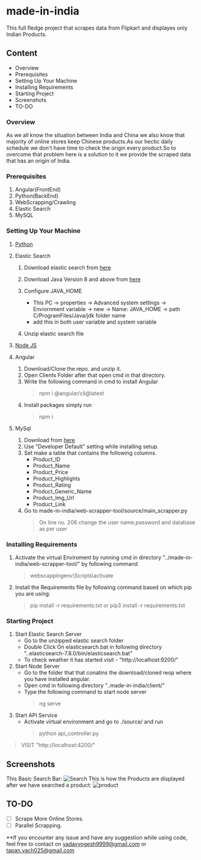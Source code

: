 # made-in-india
This full fledge project that scrapes data from Flipkart and displayes only Indian Products.

## Content
  - Overview
  - Prerequisites
  - Setting Up Your Machine
  - Installing Requirements
  - Starting Project
  - Screenshots
  - TO-DO
  
### Overview
As we all know the situation between India and China we also know that majority of online stores keep Chinese products.As our hectic daily schedule we don't have time to check the origin every product.So to overcome that problem here is a solution to it we provide the scraped data that has an origin of India.
### Prerequisites 
1. Angular(FrontEnd) 
2. Python(BackEnd)
3. WebScrapping/Crawling 
4. Elastic Search
5. MySQL

### Setting Up Your Machine
1. [Python](https://www.python.org/downloads/) 

2. Elastic Search 
   1. Download elastic search from [here](https://artifacts.elastic.co/downloads/elasticsearch/elasticsearch-7.8.0-windows-x86_64.zip) 
   2. Download Java Version 8 and above from [here](https://www.oracle.com/java/technologies/javase-jdk14-downloads.html)
   3. Configure JAVA_HOME
      - This PC -> properties -> Advanced system settings -> Enviornment variable -> 
                  new -> Name: JAVA_HOME -> path C/ProgramFiles/Java/jdk folder name
      - add this in both user variable and system variable

   4. Unzip elastic search file
3. [Node JS](https://nodejs.org/en/)
4. Angular 
   1. Download/Clone the repo. and unzip it.
   2. Open Clients Folder after that open cmd in that directory.
   3. Write the following command in cmd to install Angular 
      > npm i @angular/cli@latest
   4. Install packages simply run
      > npm i
5. MySql
   1. Download from [here](https://dev.mysql.com/downloads/installer/)
   2. Use "Developer Default" setting while installing setup.
   3. Set make a table that contains the following columns.
      - Product_ID
      - Product_Name
      - Product_Price
      - Product_Highlights
      - Product_Rating
      - Product_Generic_Name
      - Product_Img_Url
      - Product_Link   
   3. Go to made-in-india/web-scrapper-tool/source/main_scrapper.py
      > On line no. 206 change the user name,password and database as per user   

### Installing Requirements
1. Activate the virtual Enviroment by running cmd in directory "../made-in-india/web-scrapper-tool/" by following command
   > webscappingenv\Scripts\activate
2. Install the Requirements file by following command based on which pip you are using:
   > pip install -r requirements.txt or pip3 install -r requirements.txt

### Starting Project
1. Start Elastic Search Server
   - Go to the unzipped elastic search folder
   - Double Click On elasticsearch.bat in following directory "..elasticsearch-7.8.0/bin/elasticsearch.bat"
   - To check weather it has started visit - "http://localhost:9200/"  
2. Start Node Server
   - Go to the folder that that conatins the download/cloned reop where you have installed angular.
   - Open cmd in following directory "..made-in-india/client/"
   - Type the following command to start node server
     > ng serve
3. Start API Service
   - Activate virtual environment and go to ./source/ and run
     > python api_controller.py
>VISIT "http://localhost:4200/"
## Screenshots
<!--
<img src="https://user-images.githubusercontent.com/51474690/88975790-7707f300-d2d8-11ea-8260-f5f99ba08ddf.jpeg" align="left" height="500" width="300" >
<img src="https://user-images.githubusercontent.com/51474690/88976094-15945400-d2d9-11ea-86e7-f5451617c24f.jpeg" align="center" height="500" width="300" >
-->
This Basic Search Bar:
![Search](https://user-images.githubusercontent.com/51474690/88976094-15945400-d2d9-11ea-86e7-f5451617c24f.jpeg)
This is how the Products are displayed after we have searched a product:
![product](https://user-images.githubusercontent.com/51474690/88975790-7707f300-d2d8-11ea-8260-f5f99ba08ddf.jpeg)



## TO-DO
- [ ] Scrape More Online Stores.
- [ ] Parallel Scrapping.

**If you encounter any issue and have any suggestion while using code, feel free to contact on yadavyogesh9999@gmail.com or tapan.vach025@gmail.com
